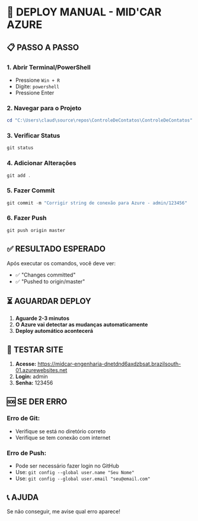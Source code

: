 # 🚀 DEPLOY MANUAL - MID'CAR AZURE

## 📋 PASSO A PASSO

### 1. Abrir Terminal/PowerShell
- Pressione `Win + R`
- Digite: `powershell`
- Pressione Enter

### 2. Navegar para o Projeto
```powershell
cd "C:\Users\claud\source\repos\ControleDeContatos\ControleDeContatos"
```

### 3. Verificar Status
```powershell
git status
```

### 4. Adicionar Alterações
```powershell
git add .
```

### 5. Fazer Commit
```powershell
git commit -m "Corrigir string de conexão para Azure - admin/123456"
```

### 6. Fazer Push
```powershell
git push origin master
```

## ✅ RESULTADO ESPERADO

Após executar os comandos, você deve ver:
- ✅ "Changes committed"
- ✅ "Pushed to origin/master"

## ⏳ AGUARDAR DEPLOY

1. **Aguarde 2-3 minutos**
2. **O Azure vai detectar as mudanças automaticamente**
3. **Deploy automático acontecerá**

## 🧪 TESTAR SITE

1. **Acesse:** https://midcar-engenharia-dnetdnd6axdzbsat.brazilsouth-01.azurewebsites.net
2. **Login:** admin
3. **Senha:** 123456

## 🆘 SE DER ERRO

### Erro de Git:
- Verifique se está no diretório correto
- Verifique se tem conexão com internet

### Erro de Push:
- Pode ser necessário fazer login no GitHub
- Use: `git config --global user.name "Seu Nome"`
- Use: `git config --global user.email "seu@email.com"`

## 📞 AJUDA

Se não conseguir, me avise qual erro aparece!
